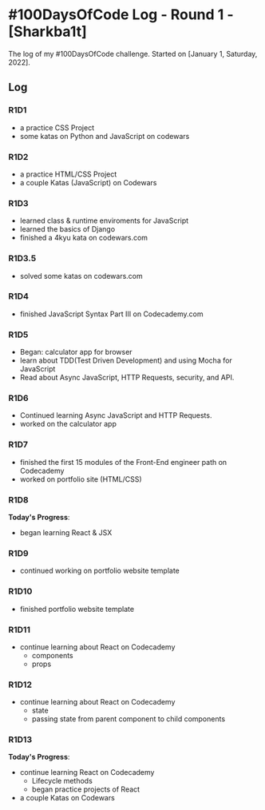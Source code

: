 # #100DaysOfCode Log - Round 1 - [Sharkba1t]

The log of my #100DaysOfCode challenge. Started on [January 1, Saturday, 2022].

## Log

### R1D1  
+ a practice CSS Project
+ some katas on Python and JavaScript on codewars

### R1D2  
+ a practice HTML/CSS Project
+ a couple Katas (JavaScript) on Codewars

### R1D3
+ learned class & runtime enviroments for JavaScript
+ learned the basics of Django
+ finished a 4kyu kata on codewars.com

### R1D3.5
+ solved some katas on codewars.com

### R1D4
+ finished JavaScript Syntax Part III on Codecademy.com

### R1D5
+ Began: calculator app for browser
+ learn about TDD(Test Driven Development) and using Mocha for JavaScript
+ Read about Async JavaScript, HTTP Requests, security, and API.

### R1D6
+ Continued learning Async JavaScript and HTTP Requests.  
+ worked on the calculator app

### R1D7
+ finished the first 15 modules of the Front-End engineer path on Codecademy
+ worked on portfolio site (HTML/CSS)

### R1D8
**Today's Progress**:  
+ began learning React & JSX


### R1D9
+ continued working on portfolio website template

### R1D10
+ finished portfolio website template

### R1D11
+ continue learning about React on Codecademy
    + components
    + props

### R1D12
+ continue learning about React on Codecademy
  + state
  + passing state from parent component to child components

### R1D13
**Today's Progress**:  
+ continue learning React on Codecademy
  + Lifecycle methods
  + began practice projects of React
+ a couple Katas on Codewars
  